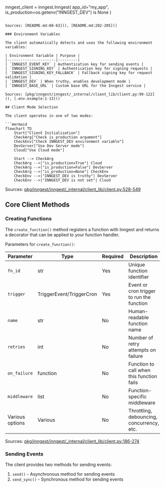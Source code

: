 inngest_client = inngest.Inngest(
    app_id="my_app",
    is_production=os.getenv("INNGEST_DEV") is None
)
```

Sources: [README.md:60-63](), [README.md:202-205]()

### Environment Variables

The client automatically detects and uses the following environment variables:

| Environment Variable | Purpose |
|----------------------|---------|
| `INNGEST_EVENT_KEY` | Authentication key for sending events |
| `INNGEST_SIGNING_KEY` | Authentication key for signing requests |
| `INNGEST_SIGNING_KEY_FALLBACK` | Fallback signing key for request validation |
| `INNGEST_DEV` | When truthy, enables development mode |
| `INNGEST_BASE_URL` | Custom base URL for the Inngest service |

Sources: [pkg/inngest/inngest/_internal/client_lib/client.py:99-122](), [.env.example:1-13]()

## Client Mode Selection

The client operates in one of two modes:

```mermaid
flowchart TD
    Start["Client Initialization"]
    CheckArg["Check is_production argument"]
    CheckEnv["Check INNGEST_DEV environment variable"]
    DevServer["Use Dev Server mode"]
    Cloud["Use Cloud mode"]
    
    Start --> CheckArg
    CheckArg -->|"is_production=True"| Cloud
    CheckArg -->|"is_production=False"| DevServer
    CheckArg -->|"is_production=None"| CheckEnv
    CheckEnv -->|"INNGEST_DEV is truthy"| DevServer
    CheckEnv -->|"INNGEST_DEV is not set"| Cloud
```

Sources: [pkg/inngest/inngest/_internal/client_lib/client.py:528-549]()

## Core Client Methods

### Creating Functions

The `create_function()` method registers a function with Inngest and returns a decorator that can be applied to your function handler.

Parameters for `create_function()`:

| Parameter | Type | Required | Description |
|-----------|------|----------|-------------|
| `fn_id` | str | Yes | Unique function identifier |
| `trigger` | TriggerEvent/TriggerCron | Yes | Event or cron trigger to run the function |
| `name` | str | No | Human-readable function name |
| `retries` | int | No | Number of retry attempts on failure |
| `on_failure` | function | No | Function to call when this function fails |
| `middleware` | list | No | Function-specific middleware |
| Various options | Various | No | Throttling, debouncing, concurrency, etc. |

Sources: [pkg/inngest/inngest/_internal/client_lib/client.py:186-274]()

### Sending Events

The client provides two methods for sending events:

1. `send()` - Asynchronous method for sending events
2. `send_sync()` - Synchronous method for sending events

```python